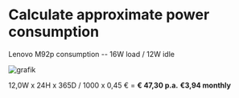 # Calculate approximate power consumption

Lenovo M92p consumption -- 16W load / 12W idle

![grafik](https://user-images.githubusercontent.com/54933878/234381791-68f44d8a-0b6c-4365-9f98-bdf89bcda73f.png)

12,0W x 24H x 365D / 1000 x 0,45 € = **€ 47,30 p.a.** **€3,94 monthly**
